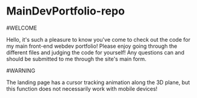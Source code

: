 # MainDevPortfolio-repo

#WELCOME

Hello, it's such a pleasure to know you've come to check out the code for my main front-end webdev portfolio!
Please enjoy going through the different files and judging the code for yourself! Any questions can and should be submitted to me through the site's main form.

#WARNING

The landing page has a cursor tracking animation along the 3D plane, but this function does not necessarily work with mobile devices!
